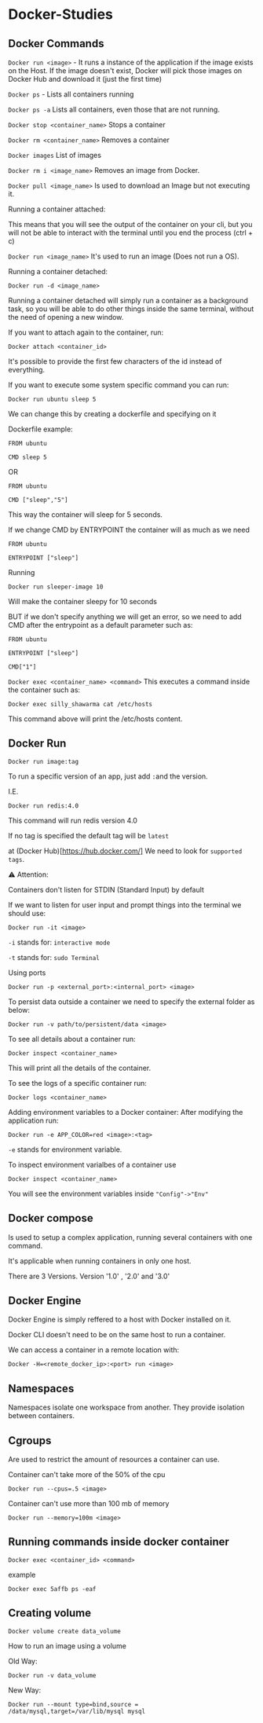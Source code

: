 # Docker-Studies

## Docker Commands

`Docker run <image>` - It runs a instance of the application if the image exists on the Host. If the image doesn't exist, Docker will pick those images on Docker Hub and download it (just the first time)

`Docker ps` - Lists all containers running

`Docker ps -a` Lists all containers, even those that are not running.

`Docker stop <container_name>` Stops a container

`Docker rm <container_name>` Removes a container

`Docker images` List of images

`Docker rm i <image_name>` Removes an image from Docker.

`Docker pull <image_name>` Is used to download an Image but not executing it.

Running a container attached:

This means that you will see the output of the container on your cli, but you will not be able to interact with the terminal until you end the process (ctrl + c)

`Docker run <image_name>` It's used to run an image (Does not run a OS).

Running a container detached:

`Docker run -d <image_name>`

Running a container detached will simply run a container as a background task, so you will be able to do other things inside the same terminal, without the need of opening a new window.

If you want to attach again to the container, run:

`Docker attach <container_id>`

It's possible to provide the first few characters of the id instead of everything.

If you want to execute some system specific command you can run:

`Docker run ubuntu sleep 5`

We can change this by creating a dockerfile and specifying on it

Dockerfile example:

```
FROM ubuntu

CMD sleep 5
```

OR

```
FROM ubuntu

CMD ["sleep","5"]
```


This way the container will sleep for 5 seconds.


If we change CMD by ENTRYPOINT the container will as much as we need


```
FROM ubuntu

ENTRYPOINT ["sleep"]
```

Running

`Docker run sleeper-image 10` 

Will make the container sleepy for 10 seconds

BUT if we don't specify anything we will get an error, so we need to add CMD after the entrypoint as a default parameter such as:

```
FROM ubuntu

ENTRYPOINT ["sleep"]

CMD["1"]
```



`Docker exec <container_name> <command>` This executes a command inside the container such as:

`Docker exec silly_shawarma cat /etc/hosts`

This command above will print the /etc/hosts content.


## Docker Run

`Docker run image:tag`

To run a specific version of an app, just add `:`and the version.

I.E.

`Docker run redis:4.0`

This command will run redis version 4.0

If no tag is specified the default tag will be `latest`


at (Docker Hub)[https://hub.docker.com/] We need to look for `supported tags`.

⚠️ Attention:

Containers don't listen for STDIN (Standard Input) by default

If we want to listen for user input and prompt things into the terminal we should use:

`Docker run -it <image>`

`-i` stands for: `interactive mode`

`-t` stands for: `sudo Terminal`

Using ports

`Docker run -p <external_port>:<internal_port> <image>`

To persist data outside a container we need to specify the external folder as below:

`Docker run -v path/to/persistent/data <image>`

To see all details about a container run:

`Docker inspect <container_name>`

This will print all the details of the container.

To see the logs of a specific container run:

`Docker logs <container_name>`

Adding environment variables to a Docker container:
After modifying the application run:

`Docker run -e APP_COLOR=red <image>:<tag>`

`-e` stands for environment variable.

To inspect environment varialbes of a container use

`Docker inspect <container_name>`

You will see the environment variables inside ` "Config"->"Env" `




## Docker compose

Is used to setup a complex application, running several containers with one command.

It's applicable when running containers in only one host.

There are 3 Versions.
Version '1.0' , '2.0' and '3.0'



## Docker Engine

Docker Engine is simply reffered to a host with Docker installed on it.

Docker CLI doesn't need to be on the same host to run a container.

We can access a container in a remote location with:

` Docker -H=<remote_docker_ip>:<port> run <image> `  
  

## Namespaces

Namespaces isolate one workspace from another. They provide isolation between containers.


## Cgroups

Are used to restrict the amount of resources a container can use.

Container can't take more of the 50% of the cpu

`Docker run --cpus=.5 <image>`

Container can't use more than 100 mb of memory

`Docker run --memory=100m <image>`

## Running commands inside docker container

`Docker exec <container_id> <command>`

example

`Docker exec 5affb ps -eaf`

## Creating volume

`Docker volume create data_volume`

How to run an image using a volume

Old Way:

`Docker run -v data_volume`

New Way:

`Docker run --mount type=bind,source = /data/mysql,target=/var/lib/mysql mysql`








